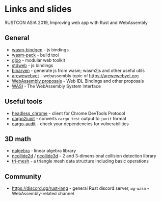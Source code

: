 # Links and slides

RUSTCON ASIA 2019, Improving web app with Rust and WebAssembly

## General

- [wasm-bindgen](https://github.com/rustwasm/wasm-bindgen) - js bindings
- [wasm-pack](https://github.com/rustwasm/wasm-pack) - build tool
- [gloo](https://github.com/rustwasm/gloo) - modular web toolkit
- [stdweb](https://github.com/koute/stdweb) - js bindings
- [binaryen](https://github.com/WebAssembly/binaryen) - generate js from wasm; wasm2js and other useful utils
- [arewewebyet](https://www.arewewebyet.org/topics/webassembly/) - webassembly topic of https://arewewebyet.org
- [WebAssembly proposals](https://github.com/WebAssembly/proposals) - Web IDL Bindings and other proposals
- [WASI](https://wasi.dev/) - The WebAssembly System Interface

## Useful tools

- [headless_chrome](https://crates.io/crates/headless_chrome) - client for Chrome DevTools Protocol
- [cargo2junit](https://crates.io/crates/cargo2junit) - converts `cargo test` output to `junit` format
- [cargo-audit](https://crates.io/crates/cargo-audit) - check your dependencies for vulnerabilities

## 3D math
- [nalgebra](https://crates.io/crates/nalgebra) - linear algebra library
- [ncollide2d](https://crates.io/crates/ncollide2d) / [ncollide3d](https://crates.io/crates/ncollide2d) - 2 and 3-dimensional collision detection library
- [tri-mesh](https://crates.io/crates/tri-mesh) - a triangle mesh data structure including basic operations

## Community
- https://discord.gg/rust-lang - general Rust discord server, `wg-wasm` - WebAssembly-related channel
